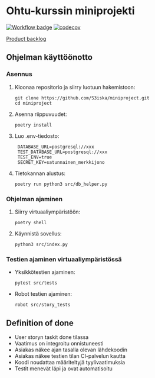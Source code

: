 # Ohtu-kurssin miniprojekti

[![Workflow badge](https://github.com/S3iska/miniproject/actions/workflows/ci.yaml/badge.svg)](https://github.com/S3iska/miniproject/actions)
[![codecov](https://codecov.io/gh/S3iska/miniproject/graph/badge.svg?token=HQU6OZG1W1)](https://codecov.io/gh/S3iska/miniproject)

[Product backlog](https://docs.google.com/spreadsheets/d/1apMJDKGZPF-bFKYbJuen6lBlI-GctVNdVvS5p9Ai9UU/edit?usp=sharing)

## Ohjelman käyttöönotto

### Asennus

1. Kloonaa repositorio ja siirry luotuun hakemistoon:
   ```
   git clone https://github.com/S3iska/miniproject.git
   cd miniproject
   ```
2. Asenna riippuvuudet:
   ```
   poetry install
   ```
3. Luo .env-tiedosto:
   ```
    DATABASE_URL=postgresql://xxx
    TEST_DATABASE_URL=postgresql://xxx
    TEST_ENV=true
    SECRET_KEY=satunnainen_merkkijono
   ```
4. Tietokannan alustus:
   ```
   poetry run python3 src/db_helper.py
   ```

### Ohjelman ajaminen
1. Siirry virtuaaliympäristöön:

   ```
   poetry shell
   ```
2. Käynnistä sovellus:
   ```
   python3 src/index.py
   ```

### Testien ajaminen virtuaaliympäristössä
- Yksikkötestien ajaminen:

   ```
   pytest src/tests
   ```
- Robot testien ajaminen:
   ```
   robot src/story_tests
   ```

## Definition of done
  - User storyn taskit done tilassa
  - Vaatimus on integroitu onnistuneesti
  - Asiakas näkee ajan tasalla olevan lähdekoodin
  - Asiakas näkee testien tilan CI-palvelun kautta
  - Koodi noudattaa määriteltyjä tyylivaatimuksia
  - Testit menevät läpi ja ovat automatisoitu

